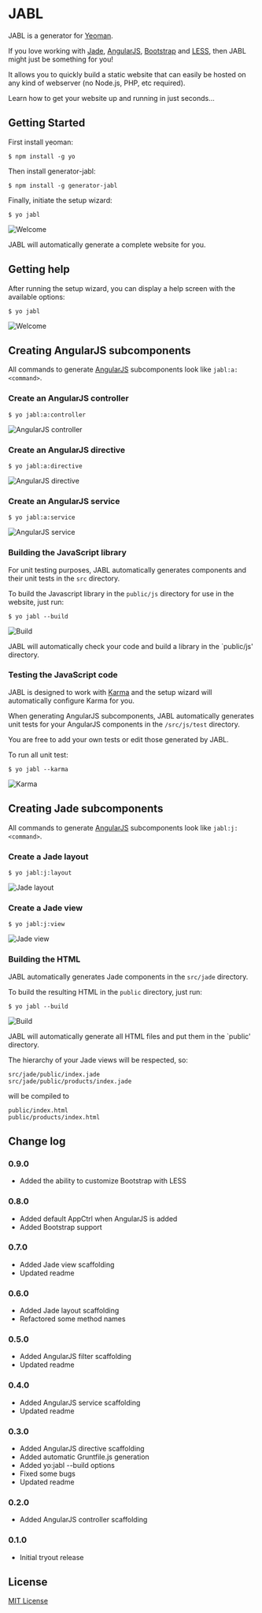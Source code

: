 # JABL

JABL is a generator for [Yeoman](http://yeoman.io).

If you love working with [Jade](http://jade-lang.com), [AngularJS](http://www.angularjs.org), [Bootstrap](http://getbootstrap.com) and [LESS](http://lesscss.org), then JABL might just be something for you!

It allows you to quickly build a static website that can easily be hosted on any kind of webserver (no Node.js, PHP, etc required).

Learn how to get your website up and running in just seconds...

## Getting Started

First install yeoman:

    $ npm install -g yo

Then install generator-jabl:

    $ npm install -g generator-jabl

Finally, initiate the setup wizard:

    $ yo jabl

![Welcome](http://jvandemo.github.io/generator-jabl/images/screenshots/setup.png)

JABL will automatically generate a complete website for you.

## Getting help

After running the setup wizard, you can display a help screen with the available options:

    $ yo jabl

![Welcome](http://jvandemo.github.io/generator-jabl/images/screenshots/help.png)

## Creating AngularJS subcomponents

All commands to generate [AngularJS](http://www.angularjs.org) subcomponents look like `jabl:a:<command>`.

### Create an AngularJS controller

    $ yo jabl:a:controller

![AngularJS controller](http://jvandemo.github.io/generator-jabl/images/screenshots/a-controller.png)

### Create an AngularJS directive

    $ yo jabl:a:directive

![AngularJS directive](http://jvandemo.github.io/generator-jabl/images/screenshots/a-directive.png)

### Create an AngularJS service

    $ yo jabl:a:service

![AngularJS service](http://jvandemo.github.io/generator-jabl/images/screenshots/a-service.png)

### Building the JavaScript library

For unit testing purposes, JABL automatically generates components and their unit tests in the `src` directory.

To build the Javascript library in the `public/js` directory for use in the website, just run:

    $ yo jabl --build

![Build](http://jvandemo.github.io/generator-jabl/images/screenshots/build.png)

JABL will automatically check your code and build a library in the `public/js' directory.

### Testing the JavaScript code

JABL is designed to work with [Karma](http://karma-runner.github.io/) and the setup wizard will automatically configure Karma for you.

When generating AngularJS subcomponents, JABL automatically generates unit tests for your AngularJS components in the `/src/js/test` directory.

You are free to add your own tests or edit those generated by JABL.

To run all unit test:

    $ yo jabl --karma

![Karma](http://jvandemo.github.io/generator-jabl/images/screenshots/karma.png)

## Creating Jade subcomponents

All commands to generate [AngularJS](http://www.angularjs.org) subcomponents look like `jabl:j:<command>`.

### Create a Jade layout

    $ yo jabl:j:layout

![Jade layout](http://jvandemo.github.io/generator-jabl/images/screenshots/j-layout.png)

### Create a Jade view

    $ yo jabl:j:view

![Jade view](http://jvandemo.github.io/generator-jabl/images/screenshots/j-view.png)

### Building the HTML

JABL automatically generates Jade components in the `src/jade` directory.

To build the resulting HTML in the `public` directory, just run:

    $ yo jabl --build

![Build](http://jvandemo.github.io/generator-jabl/images/screenshots/build.png)

JABL will automatically generate all HTML files and put them in the `public' directory.

The hierarchy of your Jade views will be respected, so:

    src/jade/public/index.jade
    src/jade/public/products/index.jade

will be compiled to

    public/index.html
    public/products/index.html

## Change log

### 0.9.0

- Added the ability to customize Bootstrap with LESS

### 0.8.0

- Added default AppCtrl when AngularJS is added
- Added Bootstrap support

### 0.7.0

- Added Jade view scaffolding
- Updated readme

### 0.6.0

- Added Jade layout scaffolding
- Refactored some method names

### 0.5.0

- Added AngularJS filter scaffolding
- Updated readme

### 0.4.0

- Added AngularJS service scaffolding
- Updated readme

### 0.3.0

- Added AngularJS directive scaffolding
- Added automatic Gruntfile.js generation
- Added yo:jabl --build options
- Fixed some bugs
- Updated readme

### 0.2.0

- Added AngularJS controller scaffolding

### 0.1.0

- Initial tryout release

## License

[MIT License](http://en.wikipedia.org/wiki/MIT_License)
